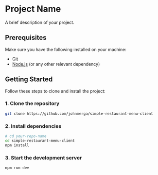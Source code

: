 # Project Name

A brief description of your project.

## Prerequisites

Make sure you have the following installed on your machine:

- [Git](https://git-scm.com/)
- [Node.js](https://nodejs.org/) (or any other relevant dependency)

## Getting Started

Follow these steps to clone and install the project:

### 1. Clone the repository

```bash
git clone https://github.com/johnmerga/simple-restaurant-menu-client
```

### 2. Install dependencies

```bash
# cd your-repo-name
cd simple-restaurant-menu-client
npm install
```

### 3. Start the development server

```bash
npm run dev
```

